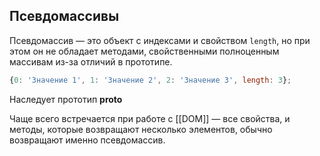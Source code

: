 ## Псевдомассивы

Псевдомассив — это объект с индексами и свойством `length`, но при этом он не обладает методами, свойственными полноценным массивам из-за отличий в прототипе.

```javascript
{0: 'Значение 1', 1: 'Значение 2', 2: 'Значение 3', length: 3};
```

Наследует прототип __proto__

Чаще всего встречается при работе с [[DOM]] — все свойства, и методы, которые возвращают несколько элементов, обычно возвращают именно псевдомассив.

